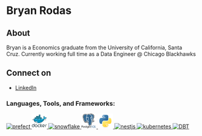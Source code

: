 # Bryan Rodas


About 
------------------------
Bryan is a Economics graduate from the University of California, Santa Cruz. Currently working full time as a Data Engineer @ Chicago Blackhawks

Connect on
-----------------------
- [LinkedIn](https://www.linkedin.com/in/bryan-rodas/)



<h3 align="left">Languages, Tools, and Frameworks:</h3>

<a href="https://www.prefect.io/" target="_blank"> <img src="https://vectorwiki.com/images/OyF8x__prefect.svg" alt="prefect" width="40" height="40"/> </a>
<a href="https://www.docker.com/" target="_blank" rel="noreferrer"> <img src="https://raw.githubusercontent.com/devicons/devicon/master/icons/docker/docker-original-wordmark.svg" alt="docker" width="40" src="https://raw.githubusercontent.com/devicons/devicon/master/icons/mysql/mysql-original-wordmark.svg" alt="mysql" width="40" height="40"/> </a> 
<a href="https://www.snowflake.com/en/" target="_blank"> <img src="https://www.vectorlogo.zone/logos/snowflake/snowflake-ar21.svg" alt="snowflake" width="60" height="40"/> </a>
<a href="https://www.postgresql.org" target="_blank" rel="noreferrer"> <img src="https://raw.githubusercontent.com/devicons/devicon/master/icons/postgresql/postgresql-original-wordmark.svg" alt="postgresql" width="40" height="40"/> </a> <a href="https://www.python.org" target="_blank" rel="noreferrer"> <img src="https://raw.githubusercontent.com/devicons/devicon/master/icons/python/python-original.svg" alt="python" width="40" height="40"/> </a> <a>
<a href="https://nestjs.com/" target="_blank"> <img src="https://www.vectorlogo.zone/logos/nestjs/nestjs-icon.svg" alt="nestjs" width="40" height="40"/> </a>
<a href="https://kubernetes.io" target="_blank"> <img src="https://www.vectorlogo.zone/logos/kubernetes/kubernetes-icon.svg" alt="kubernetes" width="40" height="40"/> </a>
<a href="https://www.getdbt.com" target="_blank"> <img src="https://vectorwiki.com/images/9TTBg__dbt.svg" alt="DBT" width="40" height="40"/> </a>
<!---
Brodas99/Brodas99 is a ✨ special ✨ repository because its `README.md` (this file) appears on your GitHub profile.
You can click the Preview link to take a look at your changes.
--->
